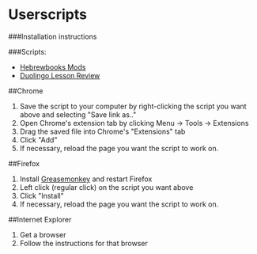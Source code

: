 Userscripts
===========

###Installation instructions

###Scripts:

* [Hebrewbooks Mods](https://github.com/HodofHod/Userscripts/raw/master/Hebrewbooks%20Mods.user.js)  
* [Duolingo Lesson Review](https://github.com/HodofHod/Userscripts/raw/master/duolingo-lesson-review.user.js)

##Chrome

1. Save the script to your computer by right-clicking the script you want above and selecting "Save link as.."
2. Open Chrome's extension tab by clicking Menu -> Tools -> Extensions
3. Drag the saved file into Chrome's "Extensions" tab
4. Click "Add"
5. If necessary, reload the page you want the script to work on.

##Firefox

1. Install [Greasemonkey](https://addons.mozilla.org/en-us/firefox/addon/greasemonkey/?src=ss) and restart Firefox
2. Left click (regular click) on the script you want above
3. Click "Install"
4. If necessary, reload the page you want the script to work on.

##Internet Explorer

1. Get a browser
2. Follow the instructions for that browser


